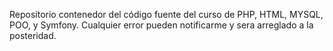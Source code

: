
Repositorio contenedor del código fuente del curso de PHP, HTML, MYSQL, POO, y Symfony. Cualquier error pueden notificarme y sera arreglado a la posteridad.
